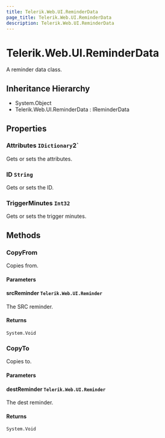 ```yaml
---
title: Telerik.Web.UI.ReminderData
page_title: Telerik.Web.UI.ReminderData
description: Telerik.Web.UI.ReminderData
---
```


# Telerik.Web.UI.ReminderData

A reminder data class.

## Inheritance Hierarchy

* System.Object
* Telerik.Web.UI.ReminderData : IReminderData

## Properties

###  Attributes `IDictionary`2`

Gets or sets the attributes.

###  ID `String`

Gets or sets the ID.

###  TriggerMinutes `Int32`

Gets or sets the trigger minutes.

## Methods

###  CopyFrom

Copies from.

#### Parameters

#### srcReminder `Telerik.Web.UI.Reminder`

The SRC reminder.

#### Returns

`System.Void` 

###  CopyTo

Copies to.

#### Parameters

#### destReminder `Telerik.Web.UI.Reminder`

The dest reminder.

#### Returns

`System.Void` 

